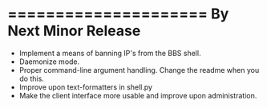 =====================
By Next Minor Release
=====================
* Implement a means of banning IP's from the BBS shell.
* Daemonize mode.
* Proper command-line argument handling. Change the readme when you do this.
* Improve upon text-formatters in shell.py
* Make the client interface more usable and improve upon administration.
